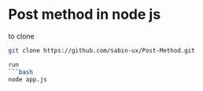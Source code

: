 # Post method in node js
to clone
```bash
git clone https://github.com/sabin-ux/Post-Method.git

run
```bash
node app.js

